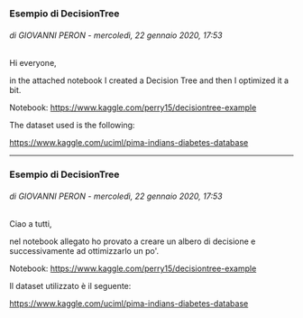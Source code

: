 ### Esempio di DecisionTree
###### di GIOVANNI PERON - mercoledì, 22 gennaio 2020, 17:53
 
Hi everyone,

in the attached notebook I created a Decision Tree and then I optimized it a bit.


Notebook: https://www.kaggle.com/perry15/decisiontree-example

The dataset used is the following:

https://www.kaggle.com/uciml/pima-indians-diabetes-database

---

### Esempio di DecisionTree
###### di GIOVANNI PERON - mercoledì, 22 gennaio 2020, 17:53
 
Ciao a tutti,

nel notebook allegato ho provato a creare un albero di decisione e successivamente ad ottimizzarlo un po'.

Notebook: https://www.kaggle.com/perry15/decisiontree-example

Il dataset utilizzato è il seguente:

https://www.kaggle.com/uciml/pima-indians-diabetes-database
